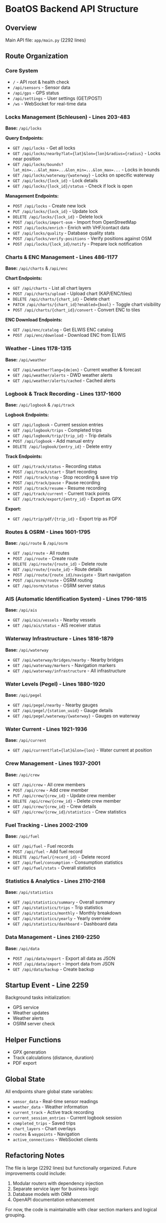 # BoatOS Backend API Structure

## Overview
Main API file: `app/main.py` (2292 lines)

## Route Organization

### Core System
- `/` - API root & health check
- `/api/sensors` - Sensor data
- `/api/gps` - GPS status
- `/api/settings` - User settings (GET/POST)
- `/ws` - WebSocket for real-time data

### Locks Management (Schleusen) - Lines 203-483
**Base:** `/api/locks`

**Query Endpoints:**
- `GET /api/locks` - Get all locks
- `GET /api/locks/nearby?lat={lat}&lon={lon}&radius={radius}` - Locks near position
- `GET /api/locks/bounds?lat_min=...&lat_max=...&lon_min=...&lon_max=...` - Locks in bounds
- `GET /api/locks/waterway/{waterway}` - Locks on specific waterway
- `GET /api/locks/{lock_id}` - Lock details
- `GET /api/locks/{lock_id}/status` - Check if lock is open

**Management Endpoints:**
- `POST /api/locks` - Create new lock
- `PUT /api/locks/{lock_id}` - Update lock
- `DELETE /api/locks/{lock_id}` - Delete lock
- `POST /api/locks/import-osm` - Import from OpenStreetMap
- `POST /api/locks/enrich` - Enrich with VHF/contact data
- `GET /api/locks/quality` - Database quality stats
- `POST /api/locks/verify-positions` - Verify positions against OSM
- `POST /api/locks/{lock_id}/notify` - Prepare lock notification

### Charts & ENC Management - Lines 486-1177
**Base:** `/api/charts` & `/api/enc`

**Chart Endpoints:**
- `GET /api/charts` - List all chart layers
- `POST /api/charts/upload` - Upload chart (KAP/ENC/tiles)
- `DELETE /api/charts/{chart_id}` - Delete chart
- `PATCH /api/charts/{chart_id}?enabled={bool}` - Toggle chart visibility
- `POST /api/charts/{chart_id}/convert` - Convert ENC to tiles

**ENC Download Endpoints:**
- `GET /api/enc/catalog` - Get ELWIS ENC catalog
- `POST /api/enc/download` - Download ENC from ELWIS

### Weather - Lines 1178-1315
**Base:** `/api/weather`

- `GET /api/weather?lang={de|en}` - Current weather & forecast
- `GET /api/weather/alerts` - DWD weather alerts
- `GET /api/weather/alerts/cached` - Cached alerts

### Logbook & Track Recording - Lines 1317-1600
**Base:** `/api/logbook` & `/api/track`

**Logbook Endpoints:**
- `GET /api/logbook` - Current session entries
- `GET /api/logbook/trips` - Completed trips
- `GET /api/logbook/trip/{trip_id}` - Trip details
- `POST /api/logbook` - Add manual entry
- `DELETE /api/logbook/{entry_id}` - Delete entry

**Track Endpoints:**
- `GET /api/track/status` - Recording status
- `POST /api/track/start` - Start recording
- `POST /api/track/stop` - Stop recording & save trip
- `POST /api/track/pause` - Pause recording
- `POST /api/track/resume` - Resume recording
- `GET /api/track/current` - Current track points
- `GET /api/track/export/{entry_id}` - Export as GPX

**Export:**
- `GET /api/trip/pdf/{trip_id}` - Export trip as PDF

### Routes & OSRM - Lines 1601-1795
**Base:** `/api/route` & `/api/osrm`

- `GET /api/route` - All routes
- `POST /api/route` - Create route
- `DELETE /api/route/{route_id}` - Delete route
- `GET /api/route/{route_id}` - Route details
- `POST /api/route/{route_id}/navigate` - Start navigation
- `POST /api/osrm/route` - OSRM routing
- `GET /api/osrm/status` - OSRM server status

### AIS (Automatic Identification System) - Lines 1796-1815
**Base:** `/api/ais`

- `GET /api/ais/vessels` - Nearby vessels
- `GET /api/ais/status` - AIS receiver status

### Waterway Infrastructure - Lines 1816-1879
**Base:** `/api/waterway`

- `GET /api/waterway/bridges/nearby` - Nearby bridges
- `GET /api/waterway/markers` - Navigation markers
- `GET /api/waterway/infrastructure` - All infrastructure

### Water Levels (Pegel) - Lines 1880-1920
**Base:** `/api/pegel`

- `GET /api/pegel/nearby` - Nearby gauges
- `GET /api/pegel/{station_uuid}` - Gauge details
- `GET /api/pegel/waterway/{waterway}` - Gauges on waterway

### Water Current - Lines 1921-1936
**Base:** `/api/current`

- `GET /api/current?lat={lat}&lon={lon}` - Water current at position

### Crew Management - Lines 1937-2001
**Base:** `/api/crew`

- `GET /api/crew` - All crew members
- `POST /api/crew` - Add crew member
- `PUT /api/crew/{crew_id}` - Update crew member
- `DELETE /api/crew/{crew_id}` - Delete crew member
- `GET /api/crew/{crew_id}` - Crew details
- `GET /api/crew/{crew_id}/statistics` - Crew statistics

### Fuel Tracking - Lines 2002-2109
**Base:** `/api/fuel`

- `GET /api/fuel` - Fuel records
- `POST /api/fuel` - Add fuel record
- `DELETE /api/fuel/{record_id}` - Delete record
- `GET /api/fuel/consumption` - Consumption statistics
- `GET /api/fuel/stats` - Overall statistics

### Statistics & Analytics - Lines 2110-2168
**Base:** `/api/statistics`

- `GET /api/statistics/summary` - Overall summary
- `GET /api/statistics/trips` - Trip statistics
- `GET /api/statistics/monthly` - Monthly breakdown
- `GET /api/statistics/yearly` - Yearly overview
- `GET /api/statistics/dashboard` - Dashboard data

### Data Management - Lines 2169-2250
**Base:** `/api/data`

- `POST /api/data/export` - Export all data as JSON
- `POST /api/data/import` - Import data from JSON
- `GET /api/data/backup` - Create backup

## Startup Event - Line 2259
Background tasks initialization:
- GPS service
- Weather updates
- Weather alerts
- OSRM server check

## Helper Functions
- GPX generation
- Track calculations (distance, duration)
- PDF export

## Global State
All endpoints share global state variables:
- `sensor_data` - Real-time sensor readings
- `weather_data` - Weather information
- `current_track` - Active track recording
- `current_session_entries` - Current logbook session
- `completed_trips` - Saved trips
- `chart_layers` - Chart overlays
- `routes` & `waypoints` - Navigation
- `active_connections` - WebSocket clients

## Refactoring Notes
The file is large (2292 lines) but functionally organized. Future improvements could include:
1. Modular routers with dependency injection
2. Separate service layer for business logic
3. Database models with ORM
4. OpenAPI documentation enhancement

For now, the code is maintainable with clear section markers and logical grouping.
